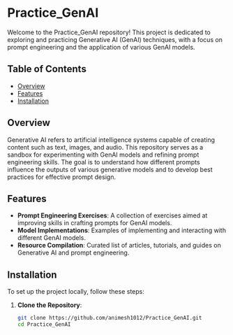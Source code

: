 # Practice_GenAI

Welcome to the Practice_GenAI repository! This project is dedicated to exploring and practicing Generative AI (GenAI) techniques, with a focus on prompt engineering and the application of various GenAI models.

## Table of Contents

- [Overview](#overview)
- [Features](#features)
- [Installation](#installation)

## Overview

Generative AI refers to artificial intelligence systems capable of creating content such as text, images, and audio. This repository serves as a sandbox for experimenting with GenAI models and refining prompt engineering skills. The goal is to understand how different prompts influence the outputs of various generative models and to develop best practices for effective prompt design.

## Features

- **Prompt Engineering Exercises**: A collection of exercises aimed at improving skills in crafting prompts for GenAI models.
- **Model Implementations**: Examples of implementing and interacting with different GenAI models.
- **Resource Compilation**: Curated list of articles, tutorials, and guides on Generative AI and prompt engineering.

## Installation

To set up the project locally, follow these steps:

1. **Clone the Repository**:

   ```bash
   git clone https://github.com/animesh1012/Practice_GenAI.git
   cd Practice_GenAI

